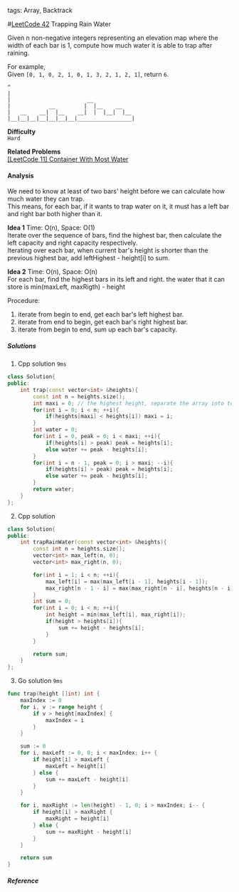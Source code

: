 tags: Array, Backtrack

#[LeetCode 42] Trapping Rain Water

Given n non-negative integers representing an elevation map where the width of each bar is 1,
compute how much water it is able to trap after raining.

For example,  
Given `[0, 1, 0, 2, 1, 0, 1, 3, 2, 1, 2, 1]`, return `6`.

	^
	|
	|                        __
	|            __         |  |__    __
	|   __    __|  |__    __|  |  |__|  |__
	|__|__|__|__|__|__|__|_________________|

**Difficulty**  
`Hard`

**Related Problems**  
[[LeetCode 11]  Container With Most Water]()

#### Analysis  
We need to know at least of two bars' height before we can calculate how much water they can trap.  
This means, for each bar, if it wants to trap water on it, it must has a left bar and right bar both higher than it.

**Idea 1**
Time: O(n), Space: O(1)  
Iterate over the sequence of bars, find the highest bar, then calculate the left capacity and right capacity respectively.  
Iterating over each bar, when current bar's height is shorter than the previous highest bar, add leftHighest - height[i] to sum. 


**Idea 2**
Time: O(n), Space: O(n)  
For each bar, find the highest bars in its left and right. the water that it can store is min(maxLeft, maxRigth) - height

Procedure:  
1. iterate from begin to end, get each bar's left highest bar.  
2. iterate from end to begin, get each bar's right highest bar.  
3. iterate from begin to end, sum up each bar's capacity.  

##### Solutions

1. Cpp solution `9ms`

```cpp
class Solution{
public:
	int trap(const vector<int> &heights){
		const int n = heights.size();
		int maxi = 0; // the highest height, separate the array into to two part
		for(int i = 0; i < n; ++i){
			if(heights[maxi] < heights[i]) maxi = i;
		}
		int water = 0;
		for(int i = 0, peak = 0; i < maxi; ++i){
			if(heights[i] > peak) peak = heights[i];
			else water += peak - heights[i];
		}
		for(int i = n - 1, peak = 0; i > maxi; --i){
			if(heights[i] > peak) peak = heights[i];
			else water += peak - heights[i];
		}
		return water;
	}
};
```

2. Cpp solution 

```cpp
class Solution{
public:
	int trapRainWater(const vector<int> &heights){
		const int n = heights.size();
		vector<int> max_left(n, 0);
		vector<int> max_right(n, 0);

		for(int i = 1; i < n; ++i){
			max_left[i] = max(max_left[i - 1], heights[i - 1]);
			max_right[n - 1 - i] = max(max_right[n - i], heights[n - i]);
		}
		int sum = 0;
		for(int i = 0; i < n; ++i){
			int height = min(max_left[i], max_right[i]);
			if(height > heights[i]){
				sum += height - heights[i];
			}
		}

		return sum;
	}
};
```

3. Go solution `9ms`

```go
func trap(height []int) int {
	maxIndex := 0
	for i, v := range height {
		if v > height[maxIndex] {
			maxIndex = i
		}
	}

	sum := 0
	for i, maxLeft := 0, 0; i < maxIndex; i++ {
		if height[i] > maxLeft {
			maxLeft = height[i]
		} else {
			sum += maxLeft - height[i]
		}
	}

	for i, maxRight := len(height) - 1, 0; i > maxIndex; i-- {
		if height[i] > maxRight {
			maxRight = height[i]
		} else {
			sum += maxRight - height[i]
		}
	}

	return sum
}
```

##### Reference

[LeetCode 42]:https://leetcode.com/problems/trapping-rain-water

